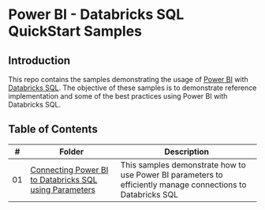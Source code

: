 # Power BI - Databricks SQL QuickStart Samples

## Introduction
This repo contains the samples demonstrating the usage of [Power BI](https://powerbi.microsoft.com/) with [Databricks SQL](https://www.databricks.com/product/databricks-sql). The objective of these samples is to demonstrate reference implementation and some of the best practices using Power BI with Databricks SQL.

## Table of Contents

| #    | Folder | Description |
| ---- | ------ | ----------- |
| 01   | [Connecting Power BI to Databricks SQL using Parameters](./01.%20Connecting%20Power%20BI%20to%20Databricks%20SQL%20using%20Parameters/)    | This samples demonstrate how to use Power BI parameters to efficiently manage connections to Databricks SQL    |
